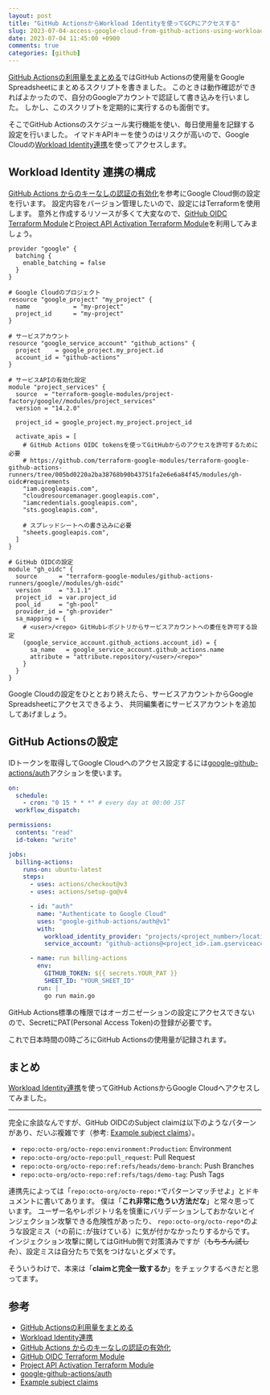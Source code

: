 ```yaml
---
layout: post
title: "GitHub ActionsからWorkload Identityを使ってGCPにアクセスする"
slug: 2023-07-04-access-google-cloud-from-github-actions-using-workload-identity
date: 2023-07-04 11:45:00 +0900
comments: true
categories: [github]
---
```


[GitHub Actionsの利用量をまとめる]ではGitHub Actionsの使用量をGoogle Spreadsheetにまとめるスクリプトを書きました。
このときは動作確認ができればよかったので、自分のGoogleアカウントで認証して書き込みを行いました。
しかし、このスクリプトを定期的に実行するのも面倒です。

そこでGitHub Actionsのスケジュール実行機能を使い、毎日使用量を記録する設定を行いました。
イマドキAPIキーを使うのはリスクが高いので、Google Cloudの[Workload Identity連携]を使ってアクセスします。

## Workload Identity 連携の構成

[GitHub Actions からのキーなしの認証の有効化]を参考にGoogle Cloud側の設定を行います。
設定内容をバージョン管理したいので、設定にはTerraformを使用します。
意外と作成するリソースが多くて大変なので、[GitHub OIDC Terraform Module]と[Project API Activation Terraform Module]を利用してみましょう。

```hcl
provider "google" {
  batching {
    enable_batching = false
  }
}

# Google Cloudのプロジェクト
resource "google_project" "my_project" {
  name            = "my-project"
  project_id      = "my-project"
}

# サービスアカウント
resource "google_service_account" "github_actions" {
  project    = google_project.my_project.id
  account_id = "github-actions"
}

# サービスAPIの有効化設定
module "project_services" {
  source  = "terraform-google-modules/project-factory/google//modules/project_services"
  version = "14.2.0"

  project_id = google_project.my_project.project_id

  activate_apis = [
    # GitHub Actions OIDC tokensを使ってGitHubからのアクセスを許可するために必要
    # https://github.com/terraform-google-modules/terraform-google-github-actions-runners/tree/005bd0220a2ba38768b90b43751fa2e6e6a84f45/modules/gh-oidc#requirements
    "iam.googleapis.com",
    "cloudresourcemanager.googleapis.com",
    "iamcredentials.googleapis.com",
    "sts.googleapis.com",

    # スプレッドシートへの書き込みに必要
    "sheets.googleapis.com",
  ]
}

# GitHub OIDCの設定
module "gh_oidc" {
  source      = "terraform-google-modules/github-actions-runners/google//modules/gh-oidc"
  version     = "3.1.1"
  project_id  = var.project_id
  pool_id     = "gh-pool"
  provider_id = "gh-provider"
  sa_mapping = {
    # <user>/<repo> GitHubレポジトリからサービスアカウントへの委任を許可する設定
    (google_service_account.github_actions.account_id) = {
      sa_name   = google_service_account.github_actions.name
      attribute = "attribute.repository/<user>/<repo>"
    }
  }
}
```

Google Cloudの設定をひととおり終えたら、サービスアカウントからGoogle Spreadsheetにアクセスできるよう、
共同編集者にサービスアカウントを追加してあげましょう。

## GitHub Actionsの設定

IDトークンを取得してGoogle Cloudへのアクセス設定するには[google-github-actions/auth]アクションを使います。

```yaml
on:
  schedule:
    - cron: "0 15 * * *" # every day at 00:00 JST
  workflow_dispatch:

permissions:
  contents: "read"
  id-token: "write"

jobs:
  billing-actions:
    runs-on: ubuntu-latest
    steps:
      - uses: actions/checkout@v3
      - uses: actions/setup-go@v4

      - id: "auth"
        name: "Authenticate to Google Cloud"
        uses: "google-github-actions/auth@v1"
        with:
          workload_identity_provider: "projects/<project_number>/locations/global/workloadIdentityPools/gh-pool/providers/gh-provider"
          service_account: "github-actions@<project_id>.iam.gserviceaccount.com"

      - name: run billing-actions
        env:
          GITHUB_TOKEN: ${{ secrets.YOUR_PAT }}
          SHEET_ID: "YOUR_SHEET_ID"
        run: |
          go run main.go
```

GitHub Actions標準の権限ではオーガニゼーションの設定にアクセスできないので、SecretにPAT(Personal Access Token)の登録が必要です。

これで日本時間の0時ごろにGitHub Actionsの使用量が記録されます。

## まとめ

[Workload Identity連携]を使ってGitHub ActionsからGoogle Cloudへアクセスしてみました。

---

完全に余談なんですが、GitHub OIDCのSubject claimは以下のようなパターンがあり、だいぶ複雑です（参考: [Example subject claims]）。

- `repo:octo-org/octo-repo:environment:Production`: Environment
- `repo:octo-org/octo-repo:pull_request`: Pull Request
- `repo:octo-org/octo-repo:ref:refs/heads/demo-branch`: Push Branches
- `repo:octo-org/octo-repo:ref:refs/tags/demo-tag`: Push Tags

連携先によっては「`repo:octo-org/octo-repo:*`でパターンマッチせよ」とドキュメントに書いてあります。
僕は「**これ非常に危うい方法だな**」と常々思っています。
ユーザー名やレポジトリ名を慎重にバリデーションしておかないとインジェクション攻撃できる危険性があったり、
`repo:octo-org/octo-repo*`のような設定ミス（`*`の前に`:`が抜けている）に気が付かなかったりするからです。
インジェクション攻撃に関してはGitHub側で対策済みですが（~~もちろん試した~~）、設定ミスは自分たちで気をつけないとダメです。

そういうわけで、本来は「**claimと完全一致するか**」をチェックするべきだと思ってます。

## 参考

- [GitHub Actionsの利用量をまとめる]
- [Workload Identity連携]
- [GitHub Actions からのキーなしの認証の有効化]
- [GitHub OIDC Terraform Module]
- [Project API Activation Terraform Module]
- [google-github-actions/auth]
- [Example subject claims]

[GitHub Actionsの利用量をまとめる]: https://shogo82148.github.io/blog/2023/06/22/2023-06-22-github-actions-usage-report/
[Workload Identity連携]: https://cloud.google.com/iam/docs/configuring-workload-identity-federation?hl=ja
[GitHub Actions からのキーなしの認証の有効化]: https://cloud.google.com/blog/ja/products/identity-security/enabling-keyless-authentication-from-github-actions
[GitHub OIDC Terraform Module]: https://github.com/terraform-google-modules/terraform-google-github-actions-runners/tree/master/modules/gh-oidc
[Project API Activation Terraform Module]: https://github.com/terraform-google-modules/terraform-google-project-factory/tree/master/modules/project_services
[google-github-actions/auth]: https://github.com/google-github-actions/auth
[Example subject claims]: https://docs.github.com/en/actions/deployment/security-hardening-your-deployments/about-security-hardening-with-openid-connect#example-subject-claims

